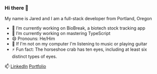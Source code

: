 ### Hi there 👋

My name is Jared and I am a full-stack developer from Portland, Oregon

- 🔭 I’m currently working on BioBreak, a biotech stock tracking app
- 🌱 I’m currently working on mastering TypeScript
- 😄 Pronouns: He/Him
- 🎸 If I'm not on my computer I'm listening to music or playing guitar
- ⚡ Fun fact: The horseshoe crab has ten eyes, including at least six distinct types of eyes.

📫 [LinkedIn](https://www.linkedin.com/in/jared-mumaw-9395a6243/) [Portfolio](https://professorjrod.github.io/#/)
<!--
**professorjrod/professorjrod** is a ✨ _special_ ✨ repository because its `README.md` (this file) appears on your GitHub profile.

Here are some ideas to get you started:

- 🔭 I’m currently working on ...
- 🌱 I’m currently learning ...
- 👯 I’m looking to collaborate on ...
- 🤔 I’m looking for help with ...
- 💬 Ask me about ...
- 📫 How to reach me: ...
- 😄 Pronouns: ...
- ⚡ Fun fact: ...
-->
